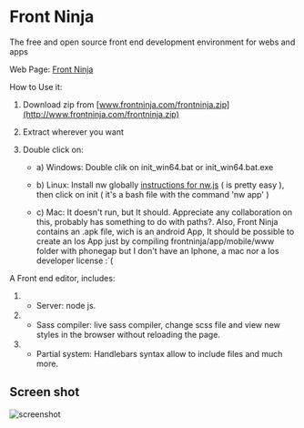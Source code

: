 # Front Ninja

The free and open source front end development environment for webs and apps

Web Page: [Front Ninja](http://www.frontninja.com/)

How to Use it:

1) Download zip from [www.frontninja.com/frontninja.zip](http://www.frontninja.com/frontninja.zip)

2) Extract wherever you want

3) Double click on:
   
   * a) Windows: Double clik on init_win64.bat or init_win64.bat.exe
   
   * b) Linux: Install nw globally [instructions for nw.js](https://github.com/nwjs/nw.js) ( is pretty easy ), then click on init ( it's a bash file with the command 'nw app' )
   
   * c) Mac: It doesn't run, but It should. Appreciate any collaboration on this, probably has something to do with paths?. Also, Front Ninja contains an .apk file, wich is an android App, It should be possible to create an Ios App just by compiling frontninja/app/mobile/www folder with phonegap but I don't have an Iphone, a mac nor a Ios developer license :´(

A Front end editor, includes:

   1. - Server: node js.
   2. - Sass compiler: live sass compiler, change scss file and view new styles in the browser without reloading the page.
   3. - Partial system: Handlebars syntax allow to include files and much more.

## Screen shot

![screenshot](http://www.frontninja.com/img/fn.jpg)
